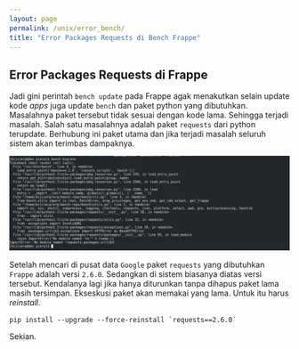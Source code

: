 ```yaml
---
layout: page
permalink: /unix/error_bench/
title: "Error Packages Requests di Bench Frappe"
---
```


## Error Packages Requests di Frappe 

Jadi gini perintah `bench update` pada Frappe agak menakutkan selain update kode <em>apps</em> juga update `bench` dan paket python yang dibutuhkan. Masalahnya paket tersebut tidak sesuai dengan kode lama. Sehingga terjadi masalah. Salah satu masalahnya adalah paket `requests` dari python terupdate. Berhubung ini paket utama dan jika terjadi masalah seluruh sistem akan terimbas dampaknya. 

<img src="../../assets/images/erro_erpnext.png">

Setelah mencari di pusat data `Google` paket `requests` yang dibutuhkan `Frappe` adalah versi `2.6.0`. Sedangkan di sistem biasanya diatas versi tersebut. Kendalanya lagi jika hanya diturunkan tanpa dihapus paket lama masih tersimpan. Ekseskusi paket akan memakai yang lama. Untuk itu harus <em>reinstall</em>. 


```
pip install --upgrade --force-reinstall `requests==2.6.0`
```

Sekian. 
